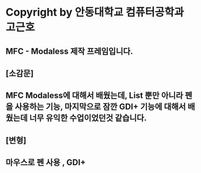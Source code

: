 # Copyright by 안동대학교 컴퓨터공학과 고근호
## MFC - Modaless 제작 프레임입니다.

## [소감문] 
## MFC Modaless에 대해서 배웠는데, List 뿐만 아니라 펜을 사용하는 기능, 마지막으로 잠깐 GDI+ 기능에 대해서 배웠는데 너무 유익한 수업이었던것 같습니다.
## [변형]
## 마우스로 펜 사용 , GDI+
